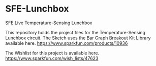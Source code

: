 SFE-Lunchbox
============

SFE Live Temperature-Sensing Lunchbox

This repository holds the project files for the Temperature-Sensing Lunchbox circuit.
The Sketch uses the Bar Graph Breakout Kit Library available here. https://www.sparkfun.com/products/10936

The Wishlist for this project is available here. https://www.sparkfun.com/wish_lists/47623
